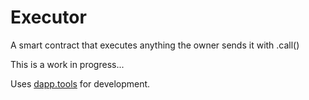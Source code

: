 # Executor

A smart contract that executes anything the owner sends it with .call()

This is a work in progress...

Uses [dapp.tools](dapp.tools) for development.